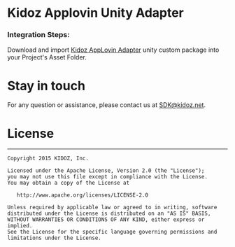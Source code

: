 # Kidoz Applovin Unity Adapter

### Integration Steps:

Download and import [Kidoz AppLovin Adapter](https://github.com/Kidoz-SDK/applovin-adapter-sample-apps/blob/main/Unity/KidozAppLovinAdapter.unitypackage) unity custom package into your Project's Asset Folder.


# Stay in touch 
For any question or assistance, please contact us at SDK@kidoz.net.
</br>

# License
--------

    Copyright 2015 KIDOZ, Inc.

    Licensed under the Apache License, Version 2.0 (the "License");
    you may not use this file except in compliance with the License.
    You may obtain a copy of the License at

       http://www.apache.org/licenses/LICENSE-2.0

    Unless required by applicable law or agreed to in writing, software
    distributed under the License is distributed on an "AS IS" BASIS,
    WITHOUT WARRANTIES OR CONDITIONS OF ANY KIND, either express or implied.
    See the License for the specific language governing permissions and
    limitations under the License.
